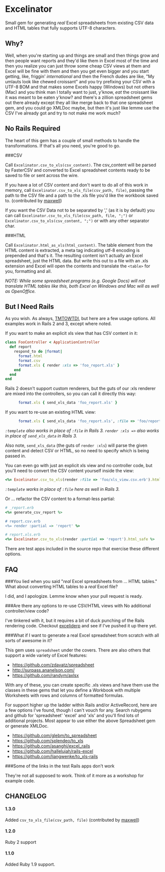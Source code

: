 Excelinator
===========
Small gem for generating _real_ Excel spreadsheets from existing CSV data and
HTML tables that fully supports UTF-8 characters.

Why?
----
Well, when you're starting up and things are small and then things grow and
then people want reports and they'd like them in Excel most of the time and
then you realize you can just throw some cheap CSV views at them and Excel
will be fine with them and then you get even bigger and you start getting,
like, friggin' _international_ and then the French dudes are like, "My umlauts
look like chewed croissant" and you try prefixing your CSV with a UTF-8 BOM
and that makes some Excels happy (Windows) but not others (Mac) and you think
man I totally want to just, y'know, _eat_ the croissant like it was meant to
be eaten y'know? and there's a zillion spreadsheet gems out there already
except they all like merge back to that one spreadsheet gem, and you could go
XMLDoc maybe, but then it's just like lemme use the CSV I've already got and
try to not make me work much?

No Rails Required
-----------------
The heart of this gem has a couple of small methods to handle the
transformations. If that's all you need, you're good to go.

###CSV

Call `Excelinator.csv_to_xls(csv_content)`. The csv_content will be parsed by
FasterCSV and converted to Excel spreadsheet contents ready to be saved to
file or sent across the wire.

If you have a lot of CSV content and don't want to do all of this work in 
memory, call `Excelinator.csv_to_xls_file(csv_path, file)`, passing the path to
the CSV file and a path to the .xls file you'd like the workbook saved to. 
(contributed by [maxwell](https://github.com/maxwell))

If you want the CSV Data not to be separated by ',' (as it is by default) you can call 
`Excelinator.csv_to_xls_file(csv_path, file, ";")` or 
`Excelinator.csv_to_xls(csv_content, ";")` or with any other separator char.

###HTML

Call `Excelinator.html_as_xls(html_content)`. The table element from the HTML
content is extracted, a meta tag indicating utf-8 encoding is prepended and
that's it. The resulting content isn't actually an Excel spreadsheet, just the
HTML data. But write this out to a file with an .xls extension and Excel will
open the contents and translate the `<table>` for you, formatting and all.
	
_NOTE: While some spreadsheet programs (e.g. Google Docs) will not translate
HTML tables like this, both Excel on Windows and Mac will as well as
OpenOffice._

But I Need Rails
----------------
As you wish. As always, [TMTOWTDI](http://en.wikipedia.org/wiki/There's_more_than_one_way_to_do_it),
but here are a few usage options. All examples work in Rails 2 and 3, except
where noted.

If you want to make an explicit xls view that has CSV content in it:

```ruby
class FooController < ApplicationController
  def report
    respond_to do |format|
      format.html
      format.csv
      format.xls { render :xls => 'foo_report.xls' }
    end
  end
end
```

Rails 2 doesn't support custom renderers, but the guts of our :xls renderer
are mixed into the controllers, so you can call it directly this way:

```ruby
      format.xls { send_xls_data 'foo_report.xls' }
```

If you want to re-use an existing HTML view:

```ruby
      format.xls { send_xls_data 'foo_report.xls', :file => 'foo/report.html.erb' }
```
_`:template` also works in place of `:file` in Rails 3. `render :xls =>` also
works in place of `send_xls_data` in Rails 3._

Also note, `send_xls_data` (the guts of `render :xls`) will parse the given
content and detect CSV or HTML, so no need to specify which is being passed in.

You can even go with just an explicit xls view and no controller code, but
you'll need to convert the CSV content yourself inside the view:

```ruby
<%= Excelinator.csv_to_xls(render :file => 'foo/xls_view.csv.erb').html_safe %>
```
_`:template` works in place of `:file` here as well in Rails 3._

Or ... refactor the CSV content to a format-less partial:

```ruby
# _report.erb
<%= generate_csv_report %>

# report.csv.erb
<%= render :partial => 'report' %>

# report.xls.erb
<%= Excelinator.csv_to_xls(render :partial => 'report').html_safe %>
```

There are test apps included in the source repo that exercise these different
options.

FAQ
---

###You lied when you said "_real_ Excel spreadsheets from ... HTML tables." What about converting HTML tables to a _real_ Excel file?

I did, and I apologize. Lemme know when your pull request is ready.

###Are there any options to re-use CSV/HTML views with No additional controller/view code?

I've tinkered with it, but it requires a bit of duck punching of the
Rails rendering code. Checkout
[exceliderp](https://github.com/chrismo/exceliderp) and see if I've
pushed it up there yet.

###What if I want to generate a real Excel spreadsheet from scratch with all sorts of awesome in it?

This gem uses `spreadsheet` under the covers. There are also others that
support a wide variety of Excel features:

- https://github.com/zdavatz/spreadsheet
- http://surpass.ananelson.com/ 
- https://github.com/randym/axlsx

With any of these, you can create specific .xls views and have them use the
classes in these gems that let you define a Workbook with multiple Worksheets
with rows and columns of formatted formulas.

For support higher up the ladder within Rails and/or ActiveRecord, here are a
few options I've found, though I can't vouch for any. Search rubygems and
github for 'spreadsheet' 'excel' and 'xls' and you'll find lots of additional
projects. Most appear to use either the above Spreadsheet gem or generate
XMLDoc.

- https://github.com/glebm/to_spreadsheet 
- https://github.com/splendeo/to_xls 
- https://github.com/asanghi/excel_rails 
- https://github.com/hallelujah/rails-excel
- https://github.com/liangwenke/to_xls-rails

###Some of the links in the test Rails apps don't work

They're not all supposed to work. Think of it more as a workshop for example
code.

CHANGELOG
---------
#### 1.3.0

Added `csv_to_xls_file(csv_path, file)` (contributed by [maxwell](https://github.com/maxwell))

#### 1.2.0

Ruby 2 support

#### 1.1.0

Added Ruby 1.9 support.
